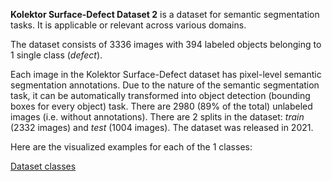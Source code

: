**Kolektor Surface-Defect Dataset 2** is a dataset for semantic segmentation tasks. It is applicable or relevant across various domains.

The dataset consists of 3336 images with 394 labeled objects belonging to 1 single class (_defect_).

Each image in the Kolektor Surface-Defect dataset has pixel-level semantic segmentation annotations. Due to the nature of the semantic segmentation task, it can be automatically transformed into object detection (bounding boxes for every object) task. There are 2980 (89% of the total) unlabeled images (i.e. without annotations). There are 2 splits in the dataset: _train_ (2332 images) and _test_ (1004 images). The dataset was released in 2021.

Here are the visualized examples for each of the 1 classes:

[Dataset classes](https://github.com/dataset-ninja/kolektor-surface-defect-dataset-2/raw/main/visualizations/poster.png)
